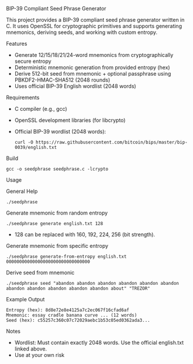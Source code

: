 BIP-39 Compliant Seed Phrase Generator

This project provides a BIP-39 compliant seed phrase generator written
in C. It uses OpenSSL for cryptographic primitives and supports
generating mnemonics, deriving seeds, and working with custom entropy.

Features

-   Generate 12/15/18/21/24-word mnemonics from cryptographically secure
    entropy
-   Deterministic mnemonic generation from provided entropy (hex)
-   Derive 512-bit seed from mnemonic + optional passphrase using
    PBKDF2-HMAC-SHA512 (2048 rounds)
-   Uses official BIP-39 English wordlist (2048 words)

Requirements

-   C compiler (e.g., gcc)

-   OpenSSL development libraries (for libcrypto)

-   Official BIP-39 wordlist (2048 words):

        curl -O https://raw.githubusercontent.com/bitcoin/bips/master/bip-0039/english.txt

Build

    gcc -o seedphrase seedphrase.c -lcrypto

Usage

General Help

    ./seedphrase

Generate mnemonic from random entropy

    ./seedphrase generate english.txt 128

-   128 can be replaced with 160, 192, 224, 256 (bit strength).

Generate mnemonic from specific entropy

    ./seedphrase generate-from-entropy english.txt 00000000000000000000000000000000

Derive seed from mnemonic

    ./seedphrase seed "abandon abandon abandon abandon abandon abandon abandon abandon abandon abandon abandon about" "TREZOR"

Example Output

    Entropy (hex): 8d8e72e8e4125a7c2ec067f16cfad6af
    Mnemonic: essay cradle banana curve ... (12 words)
    Seed (hex): c55257c360c07c72029aebc1b53c05ed0362ada3...

Notes

-   Wordlist: Must contain exactly 2048 words. Use the official
    english.txt linked above.
-   Use at your own risk
